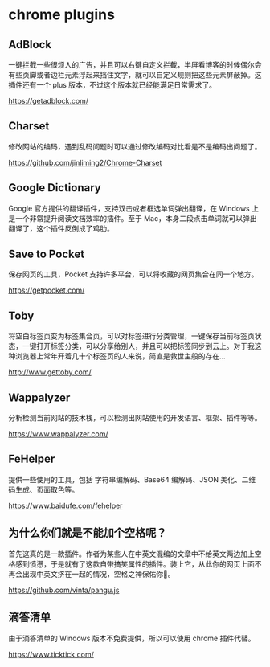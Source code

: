 # chrome plugins

## AdBlock

一键拦截一些很烦人的广告，并且可以右键自定义拦截，半屏看博客的时候偶尔会有些页脚或者边栏元素浮起来挡住文字，就可以自定义规则把这些元素屏蔽掉。这插件还有一个 plus 版本，不过这个版本就已经能满足日常需求了。

<https://getadblock.com/>

## Charset

修改网站的编码，遇到乱码问题时可以通过修改编码对比看是不是编码出问题了。

<https://github.com/jinliming2/Chrome-Charset>

## Google Dictionary

Google 官方提供的翻译插件，支持双击或者框选单词弹出翻译，在 Windows 上是一个非常提升阅读文档效率的插件。至于 Mac，本身二段点击单词就可以弹出翻译了，这个插件反倒成了鸡肋。

## Save to Pocket

保存网页的工具，Pocket 支持许多平台，可以将收藏的网页集合在同一个地方。

<https://getpocket.com/>

## Toby

将空白标签页变为标签集合页，可以对标签进行分类管理，一键保存当前标签页状态，一键打开标签分类，可以分享给别人，并且可以把标签同步到云上。对于我这种浏览器上常年开着几十个标签页的人来说，简直是救世主般的存在...

<http://www.gettoby.com/>

## Wappalyzer

分析检测当前网站的技术栈，可以检测出网站使用的开发语言、框架、插件等等。

<https://www.wappalyzer.com/>

## FeHelper

提供一些使用的工具，包括 字符串编解码、Base64 编解码、JSON 美化、二维码生成、页面取色等。

<https://www.baidufe.com/fehelper>

## 为什么你们就是不能加个空格呢？

首先这真的是一款插件。作者为某些人在中英文混编的文章中不给英文两边加上空格感到愤懑，于是就有了这款自带搞笑属性的插件。装上它，从此你的网页上面不再会出现中英文挤在一起的情况，空格之神保佑你🙏。

<https://github.com/vinta/pangu.js>

## 滴答清单

由于滴答清单的 Windows 版本不免费提供，所以可以使用 chrome 插件代替。

<https://www.ticktick.com/>
